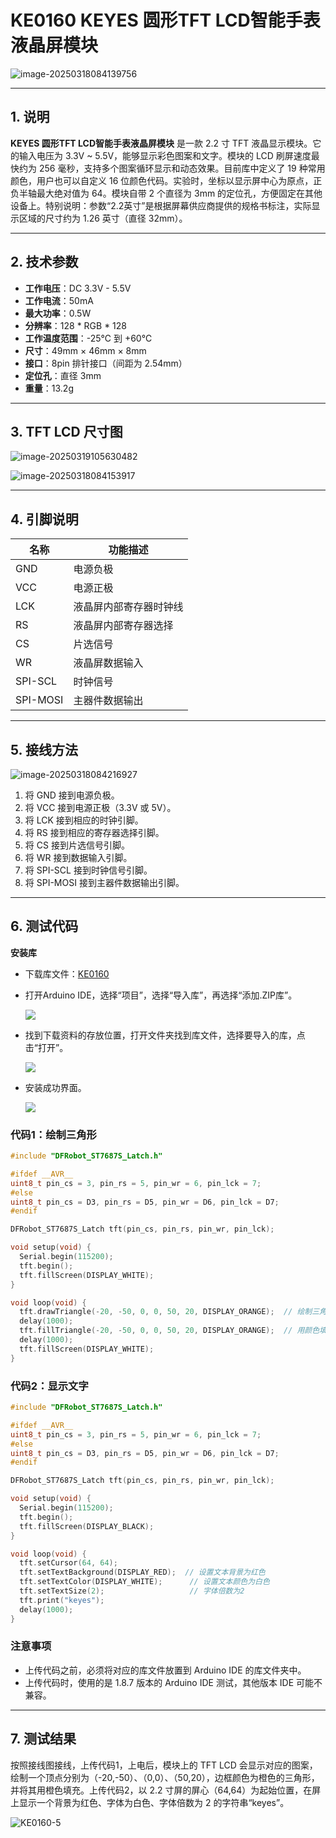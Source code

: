 # KE0160 KEYES 圆形TFT LCD智能手表液晶屏模块

![image-20250318084139756](media/image-20250318084139756.png)

---

## 1. 说明
**KEYES 圆形TFT LCD智能手表液晶屏模块** 是一款 2.2 寸 TFT 液晶显示模块。它的输入电压为 3.3V ~ 5.5V，能够显示彩色图案和文字。模块的 LCD 刷屏速度最快约为 256 毫秒，支持多个图案循环显示和动态效果。目前库中定义了 19 种常用颜色，用户也可以自定义 16 位颜色代码。实验时，坐标以显示屏中心为原点，正负半轴最大绝对值为 64。模块自带 2 个直径为 3mm 的定位孔，方便固定在其他设备上。特别说明：参数“2.2英寸”是根据屏幕供应商提供的规格书标注，实际显示区域的尺寸约为 1.26 英寸（直径 32mm）。

---

## 2. 技术参数
- **工作电压**：DC 3.3V - 5.5V  
- **工作电流**：50mA  
- **最大功率**：0.5W  
- **分辨率**：128 * RGB * 128  
- **工作温度范围**：-25℃ 到 +60℃  
- **尺寸**：49mm × 46mm × 8mm  
- **接口**：8pin 排针接口（间距为 2.54mm）  
- **定位孔**：直径 3mm  
- **重量**：13.2g  

---

## 3. TFT LCD 尺寸图
![image-20250319105630482](media/image-20250319105630482.png)

![image-20250318084153917](media/image-20250318084153917.png)

---

## 4. 引脚说明
| 名称 | 功能描述 |
|------|----------|
| GND  | 电源负极 |
| VCC  | 电源正极 |
| LCK  | 液晶屏内部寄存器时钟线 |
| RS   | 液晶屏内部寄存器选择 |
| CS   | 片选信号 |
| WR   | 液晶屏数据输入 |
| SPI-SCL | 时钟信号 |
| SPI-MOSI | 主器件数据输出 |

---

## 5. 接线方法

![image-20250318084216927](media/image-20250318084216927.png)

1. 将 GND 接到电源负极。
2. 将 VCC 接到电源正极（3.3V 或 5V）。
3. 将 LCK 接到相应的时钟引脚。
4. 将 RS 接到相应的寄存器选择引脚。
5. 将 CS 接到片选信号引脚。
6. 将 WR 接到数据输入引脚。
7. 将 SPI-SCL 接到时钟信号引脚。
8. 将 SPI-MOSI 接到主器件数据输出引脚。

---

## 6. 测试代码
**安装库**

- 下载库文件：[KE0160](./资料/KE0160.7z)

- 打开Arduino IDE，选择“项目”，选择“导入库”，再选择“添加.ZIP库”。

  ![](./media/image-20250813101211773.png)

- 找到下载资料的存放位置，打开文件夹找到库文件，选择要导入的库，点击“打开”。

  ![](./media/image-20250814111450685.png)

- 安装成功界面。

  ![](./media/image-20250813135635410.png)

### 代码1：绘制三角形

```cpp
#include "DFRobot_ST7687S_Latch.h"

#ifdef __AVR__
uint8_t pin_cs = 3, pin_rs = 5, pin_wr = 6, pin_lck = 7;
#else
uint8_t pin_cs = D3, pin_rs = D5, pin_wr = D6, pin_lck = D7;
#endif

DFRobot_ST7687S_Latch tft(pin_cs, pin_rs, pin_wr, pin_lck);

void setup(void) {
  Serial.begin(115200);
  tft.begin();
  tft.fillScreen(DISPLAY_WHITE);
}

void loop(void) {
  tft.drawTriangle(-20, -50, 0, 0, 50, 20, DISPLAY_ORANGE);  // 绘制三角形
  delay(1000);
  tft.fillTriangle(-20, -50, 0, 0, 50, 20, DISPLAY_ORANGE);  // 用颜色填充三角形
  delay(1000);
  tft.fillScreen(DISPLAY_WHITE);
}
```

### 代码2：显示文字
```cpp
#include "DFRobot_ST7687S_Latch.h"

#ifdef __AVR__
uint8_t pin_cs = 3, pin_rs = 5, pin_wr = 6, pin_lck = 7;
#else
uint8_t pin_cs = D3, pin_rs = D5, pin_wr = D6, pin_lck = D7;
#endif

DFRobot_ST7687S_Latch tft(pin_cs, pin_rs, pin_wr, pin_lck);

void setup(void) {
  Serial.begin(115200);
  tft.begin();
  tft.fillScreen(DISPLAY_BLACK);
}

void loop(void) {
  tft.setCursor(64, 64);
  tft.setTextBackground(DISPLAY_RED);  // 设置文本背景为红色
  tft.setTextColor(DISPLAY_WHITE);      // 设置文本颜色为白色
  tft.setTextSize(2);                   // 字体倍数为2
  tft.print("keyes");
  delay(1000);
}
```

### 注意事项
- 上传代码之前，必须将对应的库文件放置到 Arduino IDE 的库文件夹中。
- 上传代码时，使用的是 1.8.7 版本的 Arduino IDE 测试，其他版本 IDE 可能不兼容。

---

## 7. 测试结果
按照接线图接线，上传代码1，上电后，模块上的 TFT LCD 会显示对应的图案，绘制一个顶点分别为（-20,-50）、（0,0）、（50,20），边框颜色为橙色的三角形，并将其用橙色填充。上传代码2，以 2.2 寸屏的屏心（64,64）为起始位置，在屏上显示一个背景为红色、字体为白色、字体倍数为 2 的字符串“keyes”。

![KE0160-5](media/KE0160-5.jpg)

